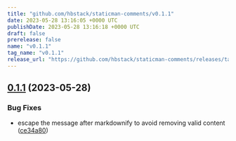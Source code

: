 ```yaml
---
title: "github.com/hbstack/staticman-comments/v0.1.1"
date: 2023-05-28 13:16:05 +0000 UTC
publishDate: 2023-05-28 13:16:18 +0000 UTC
draft: false
prerelease: false
name: "v0.1.1"
tag_name: "v0.1.1"
release_url: "https://github.com/hbstack/staticman-comments/releases/tag/v0.1.1"
---
```


## [0.1.1](https://github.com/hbstack/staticman-comments/compare/v0.1.0...v0.1.1) (2023-05-28)


### Bug Fixes

* escape the message after markdownify to avoid removing valid content ([ce34a80](https://github.com/hbstack/staticman-comments/commit/ce34a80b21a5e0033981d8ccc3854369a6f0d10c))
